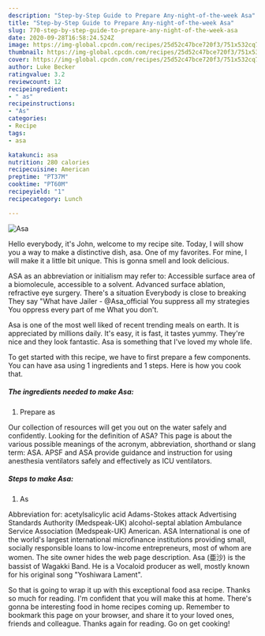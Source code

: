 ```yaml
---
description: "Step-by-Step Guide to Prepare Any-night-of-the-week Asa"
title: "Step-by-Step Guide to Prepare Any-night-of-the-week Asa"
slug: 770-step-by-step-guide-to-prepare-any-night-of-the-week-asa
date: 2020-09-28T16:58:24.524Z
image: https://img-global.cpcdn.com/recipes/25d52c47bce720f3/751x532cq70/asa-recipe-main-photo.jpg
thumbnail: https://img-global.cpcdn.com/recipes/25d52c47bce720f3/751x532cq70/asa-recipe-main-photo.jpg
cover: https://img-global.cpcdn.com/recipes/25d52c47bce720f3/751x532cq70/asa-recipe-main-photo.jpg
author: Luke Becker
ratingvalue: 3.2
reviewcount: 12
recipeingredient:
- " as"
recipeinstructions:
- "As"
categories:
- Recipe
tags:
- asa

katakunci: asa 
nutrition: 280 calories
recipecuisine: American
preptime: "PT37M"
cooktime: "PT60M"
recipeyield: "1"
recipecategory: Lunch

---
```



![Asa](https://img-global.cpcdn.com/recipes/25d52c47bce720f3/751x532cq70/asa-recipe-main-photo.jpg)

Hello everybody, it's John, welcome to my recipe site. Today, I will show you a way to make a distinctive dish, asa. One of my favorites. For mine, I will make it a little bit unique. This is gonna smell and look delicious.

ASA as an abbreviation or initialism may refer to: Accessible surface area of a biomolecule, accessible to a solvent. Advanced surface ablation, refractive eye surgery. There&#39;s a situation Everybody is close to breaking They say &#34;What have Jailer - @Asa_official You suppress all my strategies You oppress every part of me What you don&#39;t.

Asa is one of the most well liked of recent trending meals on earth. It is appreciated by millions daily. It's easy, it is fast, it tastes yummy. They're nice and they look fantastic. Asa is something that I've loved my whole life.


To get started with this recipe, we have to first prepare a few components. You can have asa using 1 ingredients and 1 steps. Here is how you cook that.

<!--inarticleads1-->

##### The ingredients needed to make Asa:

1. Prepare  as


Our collection of resources will get you out on the water safely and confidently. Looking for the definition of ASA? This page is about the various possible meanings of the acronym, abbreviation, shorthand or slang term: ASA. APSF and ASA provide guidance and instruction for using anesthesia ventilators safely and effectively as ICU ventilators. 

<!--inarticleads2-->

##### Steps to make Asa:

1. As


Abbreviation for: acetylsalicylic acid Adams-Stokes attack Advertising Standards Authority (Medspeak-UK) alcohol-septal ablation Ambulance Service Association (Medspeak-UK) American. ASA International is one of the world&#39;s largest international microfinance institutions providing small, socially responsible loans to low-income entrepreneurs, most of whom are women. The site owner hides the web page description. Asa (亜沙) is the bassist of Wagakki Band. He is a Vocaloid producer as well, mostly known for his original song &#34;Yoshiwara Lament&#34;. 

So that is going to wrap it up with this exceptional food asa recipe. Thanks so much for reading. I'm confident that you will make this at home. There's gonna be interesting food in home recipes coming up. Remember to bookmark this page on your browser, and share it to your loved ones, friends and colleague. Thanks again for reading. Go on get cooking!
